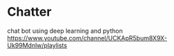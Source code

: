 # Chatter
chat bot using deep learning and python
https://www.youtube.com/channel/UCKApR5bum8X9X-Uk99Mdnlw/playlists
